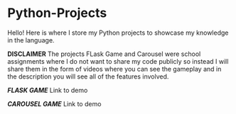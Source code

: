 # Python-Projects
Hello!
Here is where I store my Python projects to showcase my knowledge in the language.

**DISCLAIMER**
The projects FLask Game and Carousel were school assignments where I do not want to share my code publicly so instead I will share them in the form of videos where you can see the gameplay and in the description you will see all of the features involved.

***FLASK GAME***
Link to demo

***CAROUSEL GAME***
Link to demo
